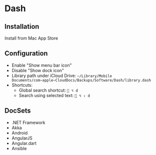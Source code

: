 # Dash

## Installation

Install from Mac App Store

## Configuration

* Enable "Show menu bar icon"
* Disable "Show dock icon"
* Library path under iCloud Drive: `~/Library/Mobile Documents/com~apple~CloudDocs/Backups/Software/Dash/library.dash`
* Shortcuts:
  * Global search shortcut: ` ⌥ d`
  * Search using selected text: ` ⌥ ⇪ d`

## DocSets

* .NET Framework
* Akka
* Android
* AngularJS
* Angular.dart
* Ansible
